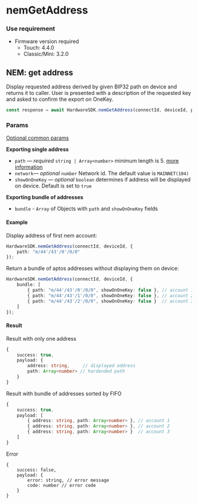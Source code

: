 # nemGetAddress

### Use requirement

* Firmware version required
  * Touch: 4.4.0
  * Classic/Mini: 3.2.0

## NEM: get address

Display requested address derived by given BIP32 path on device and returns it to caller. User is presented with a description of the requested key and asked to confirm the export on OneKey.

```typescript
const response = await HardwareSDK.nemGetAddress(connectId, deviceId, params)
```

### Params

[Optional common params](../common-params.md)

**Exporting single address**

* `path` — _required_ `string | Array<number>`  minimum length is 5. [more information](../path.md)
* `network`— _optional_ `number` Network id. The default value is `MAINNET(104)`
* `showOnOneKey` — _optional_ `boolean` determines if address will be displayed on device. Default is set to `true`

**Exporting bundle of addresses**

* `bundle` - `Array` of Objects with `path` and `showOnOneKey` fields

#### Example

Display address of first nem account:

```typescript
HardwareSDK.nemGetAddress(connectId, deviceId, {
    path: "m/44'/43'/0'/0/0"
});
```

Return a bundle of aptos addresses without displaying them on device:

```typescript
HardwareSDK.nemGetAddress(connectId, deviceId, {
    bundle: [
        { path: "m/44'/43'/0'/0/0", showOnOneKey: false }, // account 1
        { path: "m/44'/43'/1'/0/0", showOnOneKey: false }, // account 2
        { path: "m/44'/43'/2'/0/0", showOnOneKey: false }  // account 3
    ]
});
```

#### Result

Result with only one address

```typescript
{
    success: true,
    payload: {
        address: string,     // displayed address
        path: Array<number> // hardended path
    }
}
```

Result with bundle of addresses sorted by FIFO

```typescript
{
    success: true,
    payload: [
        { address: string, path: Array<number> }, // account 1
        { address: string, path: Array<number> }, // account 2
        { address: string, path: Array<number> }  // account 3
    ]
}
```

Error

```
{
    success: false,
    payload: {
        error: string, // error message
        code: number // error code
    }
}
```

